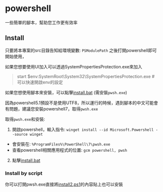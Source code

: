 # powershell

一些簡單的腳本，幫助您工作更有效率

## Install

只要將本專案的src目錄告知給環境變數: `PSModulePath` 之後打開powershell即可開始使用，

如果您想要使用UI加入可以透過SystemPropertiesProtection.exe來加入

> start $env:SystemRoot\System32\SystemPropertiesProtection.exe # 可以快速開啟env的設定

如果您想使用腳本來安裝，可以點擊[install.bat](install.bat) (需安裝`pwsh.exe`)

因為powershell5.1預設不是使用UTF8，所以運行的時候，遇到腳本的中文可能會有問題，建議您安裝powershell7，取得`pwsh.exe`

取得`pwsh.exe`和安裝:

1. 開啟powershell，輸入指令: `winget install --id Microsoft.Powershell --source winget`
  - 會安裝在: `%ProgramFiles%\PowerShell\7\pwsh.exe`
  - 查看powershell相關應用程式的位置: `gcm powershell, pwsh`
2. 點擊[install.bat](install.bat)

### Install by script

你可以打開pwsh.exe直接將[install2.ps1](install2.ps1)的內容貼上也可以安裝
